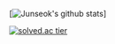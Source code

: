 
[![Junseok's github stats](https://github-readme-stats.vercel.app/api?username=Junseok0326&show_icons=true)]

[![solved.ac tier](http://mazassumnida.wtf/api/generate_badge?boj=brother0326)](https://solved.ac/brother0326)

<!--
**Junseok0326/Junseok0326** is a ✨ _special_ ✨ repository because its `README.md` (this file) appears on your GitHub profile.

Here are some ideas to get you started:

- 🔭 I’m currently working on ...
- 🌱 I’m currently learning ...
- 👯 I’m looking to collaborate on ...
- 🤔 I’m looking for help with ...
- 💬 Ask me about ...
- 📫 How to reach me: ...
- 😄 Pronouns: ...
- ⚡ Fun fact: ...
-->
